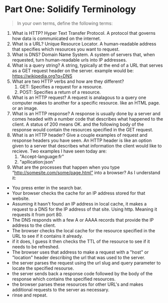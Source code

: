 # Part One: Solidify Terminology

>In your own terms, define the following terms:

1. What is HTTP?
Hyper Text Transfer Protocol. A protocol that governs how data is communicated on the internet.
1. What is a URL?
Unique Resource Locator. A human-readable address that specifies which resources you want to request.
1. What is DNS?
Domain Name System. A system of servers that, when requested, turn human-readable urls into IP addresses.
1. What is a query string?
A string, typically at the end of a URL that serves as a GET request header on the server. example would be: https://wikipedia.org?q=DNS
1. What are two HTTP verbs and how are they different?
	1. GET: Specifies a request for a resource.
	2. POST: Specifies a return of a resource.
1. What is an HTTP request?
A request is analagous to a query one computer makes to another for a specific resource. like an HTML page. or an image.
1. What is an HTTP response?
A response is usually done by a server and comes headed with a number code that describes what happened to the client. A status of 200 means OK. and the following body of the response would contain the resources specified in the GET request.
1. What is an HTTP header? Give a couple examples of request and response headers you have seen.
An HTTP header is like an option given to a server that describes what information the client would like to recieve.
Two examples I have seen today are:
	1. "Accept-language:fr"
	2. "apllication:json"
1. What are the processes that happen when you type “http://somesite.com/some/page.html” into a browser?
As I understand it:

- You press enter in the search bar.
- Your browser checks the cache for an IP address stored for that website.
- Assuming it hasn't found an IP address in local cache, it makes a request to a DNS for the IP address of that site. Using http. Meaning it requests it from port 80.
- The DNS responds with a few A or AAAA records that provide the IP address to the client.
- The browser checks the local cache for the resource specified in the URL to see if it contains it already.
- if it does, I guess it then checks the TTL of the resource to see if it needs to be refreshed.
- The browser uses that address to make a request with a "host" or "location" header describing the url that was used to the server.
- the server parses the request using the url slug and query parameter to locate the specified resourse.
- the server sends back a response code followed by the body of the response which contains the specified resources.
- the browser parses these resources for other URL's and makes additional requests to the server as necessary.
- rinse and repeat.
